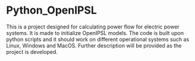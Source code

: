 # Python_OpenIPSL
This is a project designed for calculating power flow for electric power systems. It is made to initialize OpenIPSL models.
The code is built upon python scripts and it should work on different operational systems such as Linux, Windows and MacOS.
Further description will be provided as the project is developed.
